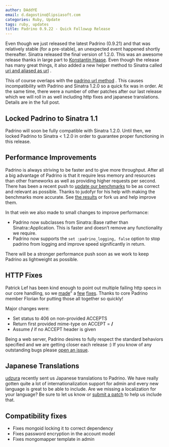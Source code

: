```yaml
---
author: DAddYE
email: d.dagostino@lipsiasoft.com
categories: Ruby, Update
tags: ruby, updates
title: Padrino 0.9.22 - Quick Followup Release
---
```


Even though we just released the latest Padrino (0.9.21) and that was relatively stable (for a pre-stable), an unexpected event happened shortly thereafter. Sinatra released the final version of 1.2.0. This was an awesome release thanks in large part to [Konstantin Haase](https://github.com/rkh). Even though the release has many great things, it also added a new helper method to Sinatra called [uri and aliased as url](https://github.com/sinatra/sinatra/blob/4248e6dde2df46a5afcdb4b5252ee1066f50906e/lib/sinatra/base.rb#L114-127) .

This of course overlaps with the [padrino url method](https://github.com/padrino/padrino-framework/blob/master/padrino-core/lib/padrino-core/application/routing.rb#L253-274) . This causes incompatibility with Padrino and Sinatra 1.2.0 so a quick fix was in order. At the same time, there were a number of other patches after our last release which we will roll in as well including http fixes and japanese translations. Details are in the full post.

<break>

## Locked Padrino to Sinatra 1.1

Padrino will soon be fully compatible with Sinatra 1.2.0. Until then, we locked Padrino to Sinatra \< 1.2.0 in order to guarantee proper functioning in this release.

## Performance Improvements

Padrino is always striving to be faster and to give more throughput. After all a big advantage of Padrino is that it require less memory and resources than other frameworks as well as providing higher requests per second. There has been a recent push to [update our benchmarks](https://github.com/DAddYE/web-frameworks-benchmark/wiki/achiu) to be as correct and relevant as possible. Thanks to judofyr for his help with making the benchmarks more accurate. See [the results](https://github.com/DAddYE/web-frameworks-benchmark/wiki/achiu) or fork us and help improve them.

In that vein we also made to small changes to improve performance:

-   Padrino now subclasses from Sinatra::Base rather than Sinatra::Application. This is faster and doesn’t remove any functionality we require.
-   Padrino now supports the `set :padrino_logging, false` option to stop padrino from logging and improve speed significantly in return.

There will be a stronger performance push soon as we work to keep Padrino as lightweight as possible.

## HTTP Fixes

Patrick Lef has been kind enough to point out multiple failing http specs in our core handling, so we [made](https://github.com/padrino/padrino-framework/commit/8f5d1b5104427482ffd16146fb22e30f5dc6ee60)" a [few](https://github.com/padrino/padrino-framework/commit/25042a6c734bbfb97a893fa898d4c9d8924aa810) [fixes](https://github.com/padrino/padrino-framework/commit/7127017840e8adaee85c345d8fa02655b0fff4f2). Thanks to core Padrino member Florian for putting those all together so quickly!

Major changes were:

-   Set status to 406 on non-provided ACCEPTS
-   Return first provided mime-type on ACCEPT = **/**
-   Assume **/** if no ACCEPT header is given

Being a web server, Padrino desires to fully respect the standard behaviors specified and we are getting closer each release :) If you know of any outstanding bugs please [open an issue](https://github.com/padrino/padrino-framework/issues).

## Japanese Translations

[udzura](https://github.com/udzura) recently sent us Japanese translations to Padrino. We have really gotten quite a lot of internationalization support for admin and every new language is great to be able to include. Are we missing a localization for your language? Be sure to let us know or [submit a patch](http://www.padrinorb.com/pages/contribute) to help us include that.

## Compatibility fixes

-   Fixes mongoid locking it to correct dependency
-   Fixes password encryption in the account model
-   Fixes mongomapper template in admin
